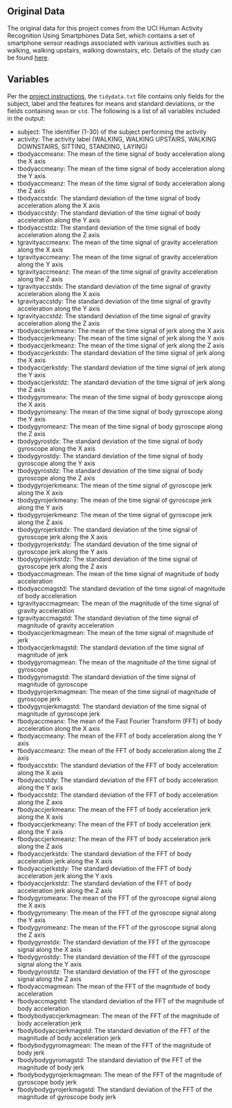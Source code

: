 ## Original Data

The original data for this project comes from the UCI Human Activity Recognition Using Smartphones Data Set, which contains a set of smartphone sensor readings associated with various activities such as walking, walking upstairs, walking downstairs, etc. Details of the study can be found [here](http://archive.ics.uci.edu/ml/datasets/Human+Activity+Recognition+Using+Smartphones).

## Variables

Per the [project instructions](https://class.coursera.org/getdata-009/human_grading/view/courses/972587/assessments/3/submissions),
the ```tidydata.txt``` file contains only fields for the subject, label and the features for means and standard deviations, or the fields containing ```mean``` or ```std```.  The following is a list of all variables included in the output:

* subject: The identifier (1-30) of the subject performing the activity
* activity: The activity label (WALKING, WALKING UPSTAIRS, WALKING DOWNSTAIRS, SITTING, STANDING, LAYING)
* tbodyaccmeanx: The mean of the time signal of body acceleration along the X axis
* tbodyaccmeany: The mean of the time signal of body acceleration along the Y axis
* tbodyaccmeanz: The mean of the time signal of body acceleration along the Z axis
* tbodyaccstdx: The standard deviation of the time signal of body acceleration along the X axis
* tbodyaccstdy: The standard deviation of the time signal of body acceleration along the Y axis
* tbodyaccstdz: The standard deviation of the time signal of body acceleration along the Z axis
* tgravityaccmeanx: The mean of the time signal of gravity acceleration along the X axis
* tgravityaccmeany: The mean of the time signal of gravity acceleration along the Y axis
* tgravityaccmeanz: The mean of the time signal of gravity acceleration along the Z axis
* tgravityaccstdx: The standard deviation of the time signal of gravity acceleration along the X axis
* tgravityaccstdy: The standard deviation of the time signal of gravity acceleration along the Y axis
* tgravityaccstdz: The standard deviation of the time signal of gravity acceleration along the Z axis
* tbodyaccjerkmeanx: The mean of the time signal of jerk along the X axis
* tbodyaccjerkmeany: The mean of the time signal of jerk along the Y axis
* tbodyaccjerkmeanz: The mean of the time signal of jerk along the Z axis
* tbodyaccjerkstdx: The standard deviation of the time signal of jerk along the X axis
* tbodyaccjerkstdy: The standard deviation of the time signal of jerk along the Y axis
* tbodyaccjerkstdz: The standard deviation of the time signal of jerk along the Z axis
* tbodygyromeanx: The mean of the time signal of body gyroscope along the X axis
* tbodygyromeany: The mean of the time signal of body gyroscope along the Y axis
* tbodygyromeanz: The mean of the time signal of body gyroscope along the Z axis
* tbodygyrostdx: The standard deviation of the time signal of body gyroscope along the X axis
* tbodygyrostdy: The standard deviation of the time signal of body gyroscope along the Y axis
* tbodygyrostdz: The standard deviation of the time signal of body gyroscope along the Z axis
* tbodygyrojerkmeanx: The mean of the time signal of gyroscope jerk along the X axis
* tbodygyrojerkmeany: The mean of the time signal of gyroscope jerk along the Y axis
* tbodygyrojerkmeanz: The mean of the time signal of gyroscope jerk along the Z axis
* tbodygyrojerkstdx: The standard deviation of the time signal of gyroscope jerk along the X axis
* tbodygyrojerkstdy: The standard deviation of the time signal of gyroscope jerk along the Y axis
* tbodygyrojerkstdz: The standard deviation of the time signal of gyroscope jerk along the Z axis
* tbodyaccmagmean: The mean of the time signal of magnitude of body acceleration
* tbodyaccmagstd: The standard deviation of the time signal of magnitude of body acceleration
* tgravityaccmagmean: The mean of the magnitude of the time signal of gravity acceleration
* tgravityaccmagstd: The standard deviation of the time signal of magnitude of gravity acceleration
* tbodyaccjerkmagmean: The mean of the time signal of magnitude of jerk
* tbodyaccjerkmagstd: The standard deviation of the time signal of magnitude of jerk
* tbodygyromagmean: The mean of the magnitude of the time signal of gyroscope
* tbodygyromagstd: The standard deviation of the time signal of magnitude of gyroscope
* tbodygyrojerkmagmean: The mean of the time signal of magnitude of gyroscope jerk
* tbodygyrojerkmagstd: The standard deviation of the time signal of magnitude of gyroscope jerk
* fbodyaccmeanx: The mean of the Fast Fourier Transform (FFT) of body acceleration along the X axis
* fbodyaccmeany: The mean of the FFT of body acceleration along the Y axis
* fbodyaccmeanz: The mean of the FFT of body acceleration along the Z axis
* fbodyaccstdx: The standard deviation of the FFT of body acceleration along the X axis
* fbodyaccstdy: The standard deviation of the FFT of body acceleration along the Y axis
* fbodyaccstdz: The standard deviation of the FFT of body acceleration along the Z axis
* fbodyaccjerkmeanx: The mean of the FFT of body acceleration jerk along the X axis
* fbodyaccjerkmeany: The mean of the FFT of body acceleration jerk along the Y axis
* fbodyaccjerkmeanz: The mean of the FFT of body acceleration jerk along the Z axis
* fbodyaccjerkstdx: The standard deviation of the FFT of body acceleration jerk along the X axis
* fbodyaccjerkstdy: The standard deviation of the FFT of body acceleration jerk along the Y axis
* fbodyaccjerkstdz: The standard deviation of the FFT of body acceleration jerk along the Z axis
* fbodygyromeanx: The mean of the FFT of the gyroscope signal along the X axis
* fbodygyromeany: The mean of the FFT of the gyroscope signal along the Y axis
* fbodygyromeanz: The mean of the FFT of the gyroscope signal along the Z axis
* fbodygyrostdx: The standard deviation of the FFT of the gyroscope signal along the X axis
* fbodygyrostdy: The standard deviation of the FFT of the gyroscope signal along the Y axis
* fbodygyrostdz: The standard deviation of the FFT of the gyroscope signal along the Z axis
* fbodyaccmagmean: The mean of the FFT of the magnitude of body acceleration
* fbodyaccmagstd: The standard deviation of the FFT of the magnitude of body acceleration
* fbodybodyaccjerkmagmean: The mean of the FFT of the magnitude of body acceleration jerk
* fbodybodyaccjerkmagstd: The standard deviation of the FFT of the magnitude of body acceleration jerk
* fbodybodygyromagmean: The mean of the FFT of the magnitude of body jerk
* fbodybodygyromagstd: The standard deviation of the FFT of the magnitude of body jerk
* fbodybodygyrojerkmagmean:  The mean of the FFT of the magnitude of gyroscope body jerk
* fbodybodygyrojerkmagstd: The standard deviation of the FFT of the magnitude of gyroscope body jerk